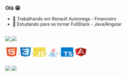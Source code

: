 ### Olá 😁


- 📝 Trabalhando em Renault Automega - Financeiro
- 📘 Estudando para se tornar FullStack - Java/Angular

##

<div>
  <a href="https://github.com/rafaballerini">
  <img height="170em" src="https://github-readme-stats.vercel.app/api?username=Dutra3&show_icons=true&theme=prussian&include_all_commits=true&count_private=true"/>
  <img height="170em" src="https://github-readme-stats.vercel.app/api/top-langs/?username=Dutra3&layout=compact&langs_count=7&theme=prussian"/>
</div>
  
  
<div style="display: inline_block"><br>
  <img align="center" alt="Dutra-HTML" height="30" width="40" src="https://raw.githubusercontent.com/devicons/devicon/master/icons/html5/html5-original.svg">
  <img align="center" alt="Dutra-CSS" height="30" width="40" src="https://raw.githubusercontent.com/devicons/devicon/master/icons/css3/css3-original.svg"> 
  <img align="center" alt="Dutra-Js" height="30" width="40" src="https://raw.githubusercontent.com/devicons/devicon/master/icons/javascript/javascript-plain.svg">
  <img align="center" alt="Dutra-CSS" height="30" width="40" src="https://github.com/devicons/devicon/blob/master/icons/java/java-original.svg">  
  <img align="center" alt="Dutra-Ts" height="30" width="40" src="https://raw.githubusercontent.com/devicons/devicon/master/icons/typescript/typescript-plain.svg">
  <img align="center" alt="Dutra-Angular" height="30" width="40" src="https://github.com/devicons/devicon/blob/master/icons/angularjs/angularjs-original.svg"> 
</div>
  
  ##
 
<div> 
  <a href = "mailto:gabrielduttra45@gmail.com"><img src="https://img.shields.io/badge/-Gmail-%23333?style=for-the-badge&logo=gmail&logoColor=white" target="_blank"></a>
  <a href="https://www.linkedin.com/in/gabrieldutra23/" target="_blank"><img src="https://img.shields.io/badge/-LinkedIn-%230077B5?style=for-the-badge&logo=linkedin&logoColor=white" target="_blank"></a> 
</div>
  
  ##
  
